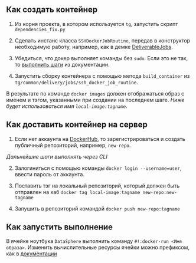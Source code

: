 ## Как создать контейнер

1. Из корня проекта, в котором используется ```tg```, запустить скрипт ```dependencies_fix.py```

2. Сделать инстанс класса ```SSHDockerJobRoutine```, передав в конструктор необходимую работу, например, как в демке [DeliverableJobs](https://github.com/okulovsky/training_grounds/blob/v2/demos/4.2.%20Deliverable%20Jobs%20(tg.common.delivery.jobs).ipynb).

3. Убедиться, что докер выполняет команды без ```sudo```. Если это не так, то [выполнить шаги](https://docs.docker.com/engine/install/linux-postinstall/) из документации.

4. Запустить сборку контейнера с помощью метода ```build_container``` из ```tg/common/delivery/jobs/ssh_docker_job_routine```.

В результате по команде ```docker images``` должен отображаться образ с именем и тэгом, указанными при создании на последнем шаге. *Ниже будет использоваться имя ```local-image:tagname```*.

## Как доставить контейнер на сервер

1. Если нет аккаунта на [DockerHub](https://hub.docker.com/), то зарегистрироваться и создать публичный репозиторий, например, ```new-repo```.

*Дальнейшие шаги выполнять через CLI*

2. Залогиниться с помощью команды ```docker login --username=user```, ввести пароль от аккаунта.

3. Поставить тэг на локальный репозиторий, который должен быть отправлен на хаб ```docker tag local-image:tagname new-repo:new-tagname```

4. Запушить в репозиторий командой ```docker push new-repo:tagname```

## Как запустить выполнение

В ячейке ноутбука ```DataSphere``` выполнить команду ```#!:docker-run <Имя образа>```. Изменить вычислительные ресурсы ячейки можно префиксом, как в [документации](https://cloud.yandex.ru/docs/datasphere/operations/user-images-cell)